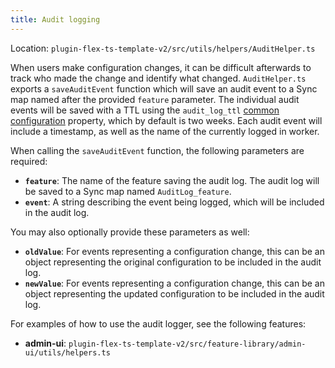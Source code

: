 ```yaml
---
title: Audit logging
---
```


Location: `plugin-flex-ts-template-v2/src/utils/helpers/AuditHelper.ts`

When users make configuration changes, it can be difficult afterwards to track who made the change and identify what changed. `AuditHelper.ts` exports a `saveAuditEvent` function which will save an audit event to a Sync map named after the provided `feature` parameter. The individual audit events will be saved with a TTL using the `audit_log_ttl` [common configuration](../building/template-utilities/configuration#common-configuration) property, which by default is two weeks. Each audit event will include a timestamp, as well as the name of the currently logged in worker.

When calling the `saveAuditEvent` function, the following parameters are required:

- **`feature`**: The name of the feature saving the audit log. The audit log will be saved to a Sync map named `AuditLog_feature`.
- **`event`**: A string describing the event being logged, which will be included in the audit log.

You may also optionally provide these parameters as well:

- **`oldValue`**: For events representing a configuration change, this can be an object representing the original configuration to be included in the audit log.
- **`newValue`**: For events representing a configuration change, this can be an object representing the updated configuration to be included in the audit log.

For examples of how to use the audit logger, see the following features:
- **admin-ui**: `plugin-flex-ts-template-v2/src/feature-library/admin-ui/utils/helpers.ts`